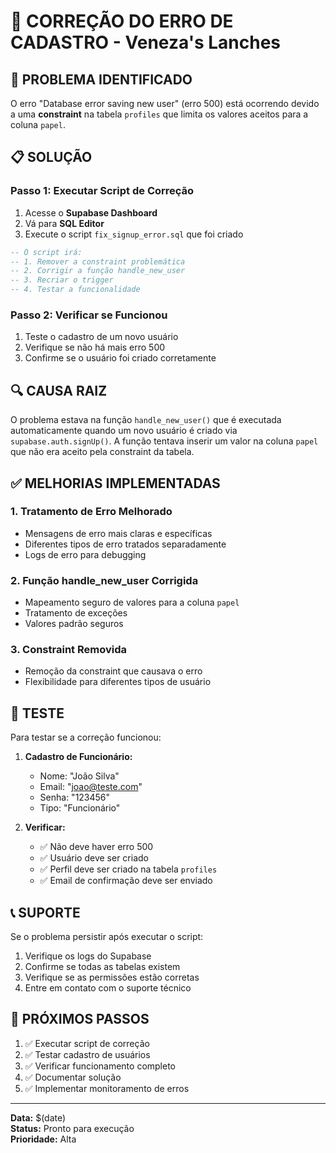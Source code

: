 # 🔧 CORREÇÃO DO ERRO DE CADASTRO - Veneza's Lanches

## 🚨 **PROBLEMA IDENTIFICADO**

O erro "Database error saving new user" (erro 500) está ocorrendo devido a uma **constraint** na tabela `profiles` que limita os valores aceitos para a coluna `papel`.

## 📋 **SOLUÇÃO**

### **Passo 1: Executar Script de Correção**

1. Acesse o **Supabase Dashboard**
2. Vá para **SQL Editor**
3. Execute o script `fix_signup_error.sql` que foi criado

```sql
-- O script irá:
-- 1. Remover a constraint problemática
-- 2. Corrigir a função handle_new_user
-- 3. Recriar o trigger
-- 4. Testar a funcionalidade
```

### **Passo 2: Verificar se Funcionou**

1. Teste o cadastro de um novo usuário
2. Verifique se não há mais erro 500
3. Confirme se o usuário foi criado corretamente

## 🔍 **CAUSA RAIZ**

O problema estava na função `handle_new_user()` que é executada automaticamente quando um novo usuário é criado via `supabase.auth.signUp()`. A função tentava inserir um valor na coluna `papel` que não era aceito pela constraint da tabela.

## ✅ **MELHORIAS IMPLEMENTADAS**

### **1. Tratamento de Erro Melhorado**
- Mensagens de erro mais claras e específicas
- Diferentes tipos de erro tratados separadamente
- Logs de erro para debugging

### **2. Função handle_new_user Corrigida**
- Mapeamento seguro de valores para a coluna `papel`
- Tratamento de exceções
- Valores padrão seguros

### **3. Constraint Removida**
- Remoção da constraint que causava o erro
- Flexibilidade para diferentes tipos de usuário

## 🧪 **TESTE**

Para testar se a correção funcionou:

1. **Cadastro de Funcionário:**
   - Nome: "João Silva"
   - Email: "joao@teste.com"
   - Senha: "123456"
   - Tipo: "Funcionário"

2. **Verificar:**
   - ✅ Não deve haver erro 500
   - ✅ Usuário deve ser criado
   - ✅ Perfil deve ser criado na tabela `profiles`
   - ✅ Email de confirmação deve ser enviado

## 📞 **SUPORTE**

Se o problema persistir após executar o script:

1. Verifique os logs do Supabase
2. Confirme se todas as tabelas existem
3. Verifique se as permissões estão corretas
4. Entre em contato com o suporte técnico

## 🎯 **PRÓXIMOS PASSOS**

1. ✅ Executar script de correção
2. ✅ Testar cadastro de usuários
3. ✅ Verificar funcionamento completo
4. ✅ Documentar solução
5. ✅ Implementar monitoramento de erros

---

**Data:** $(date)  
**Status:** Pronto para execução  
**Prioridade:** Alta
